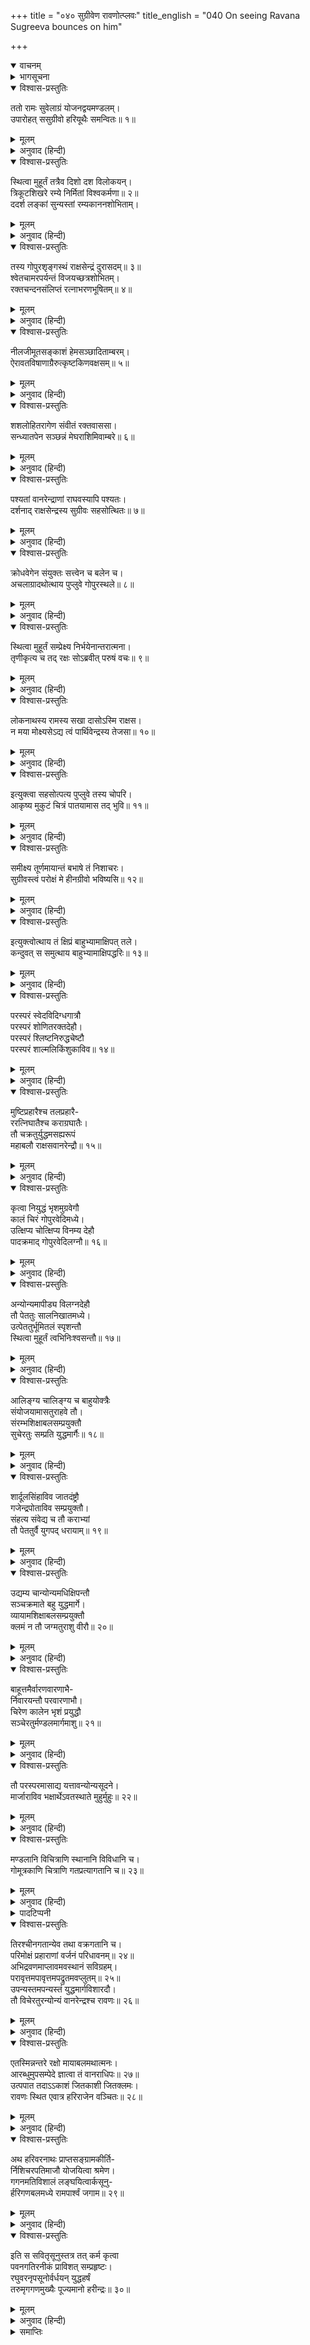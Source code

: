 +++
title = "०४० सुग्रीवेण रावणोत्प्लवः"
title_english = "040 On seeing Ravana Sugreeva bounces on him"

+++
<details open><summary>वाचनम्</summary>
<div caption="श्रीराम-हरिसीताराममूर्ति-घनपाठिभ्यां वचनम्" class="audioEmbed" src="https://archive.org/download/Ramayana-recitation-Sriram-harisItArAmamUrti-Ghanapaati-v2/Kanda_6/Kanda_6_YK-040-On_seeing_Ravana_Sugreeva_bounces_on_him_0.mp3"></div>
</details>

<details><summary>भागसूचना</summary>

40. सुग्रीव और रावणका मल्लयुद्ध
</details>

<details open><summary>विश्वास-प्रस्तुतिः</summary>

ततो रामः सुवेलाग्रं योजनद्वयमण्डलम्।  
उपारोहत् ससुग्रीवो हरियूथैः समन्वितः॥ १॥
</details>

<details><summary>मूलम्</summary>

ततो रामः सुवेलाग्रं योजनद्वयमण्डलम्।  
उपारोहत् ससुग्रीवो हरियूथैः समन्वितः॥ १॥
</details>

<details><summary>अनुवाद (हिन्दी)</summary>

तदनन्तर वानरयूथोंसे युक्त सुग्रीवसहित श्रीराम सुवेल पर्वतके सबसे ऊँचे शिखरपर चढ़े, जिसका विस्तार दो योजनका था॥ १॥
</details>

<details open><summary>विश्वास-प्रस्तुतिः</summary>

स्थित्वा मुहूर्तं तत्रैव दिशो दश विलोकयन्।  
त्रिकूटशिखरे रम्ये निर्मितां विश्वकर्मणा॥ २॥  
ददर्श लङ्कां सुन्यस्तां रम्यकाननशोभिताम्।
</details>

<details><summary>मूलम्</summary>

स्थित्वा मुहूर्तं तत्रैव दिशो दश विलोकयन्।  
त्रिकूटशिखरे रम्ये निर्मितां विश्वकर्मणा॥ २॥  
ददर्श लङ्कां सुन्यस्तां रम्यकाननशोभिताम्।
</details>

<details><summary>अनुवाद (हिन्दी)</summary>

वहाँ दो घड़ी ठहरकर दसों दिशाओंकी ओर दृष्टिपात करते हुए श्रीरामने त्रिकूट पर्वतके रमणीय शिखरपर सुन्दर ढंगसे बसी हुई विश्वकर्माद्वारा निर्मित लङ्कापुरीको देखा, जो मनोहर काननोंसे सुशोभित थी॥
</details>

<details open><summary>विश्वास-प्रस्तुतिः</summary>

तस्य गोपुरशृङ्गस्थं राक्षसेन्द्रं दुरासदम्॥ ३॥  
श्वेतचामरपर्यन्तं विजयच्छत्रशोभितम्।  
रक्तचन्दनसंलिप्तं रत्नाभरणभूषितम्॥ ४॥
</details>

<details><summary>मूलम्</summary>

तस्य गोपुरशृङ्गस्थं राक्षसेन्द्रं दुरासदम्॥ ३॥  
श्वेतचामरपर्यन्तं विजयच्छत्रशोभितम्।  
रक्तचन्दनसंलिप्तं रत्नाभरणभूषितम्॥ ४॥
</details>

<details><summary>अनुवाद (हिन्दी)</summary>

उस नगरके गोपुरकी छतपर उन्हें दुर्जय राक्षसराज रावण बैठा दिखायी दिया, जिसके दोनों ओर श्वेत चँवर डुलाये जा रहे थे, सिरपर विजय-छत्र शोभा दे रहा था। रावणका सारा शरीर रक्तचन्दनसे चर्चित था। उसके अङ्ग लाल रंगके आभूषणोंसे विभूषित थे॥ ३-४॥
</details>

<details open><summary>विश्वास-प्रस्तुतिः</summary>

नीलजीमूतसङ्काशं हेमसञ्छादिताम्बरम्।  
ऐरावतविषाणाग्रैरुत्कृष्टकिणवक्षसम्॥ ५॥
</details>

<details><summary>मूलम्</summary>

नीलजीमूतसङ्काशं हेमसञ्छादिताम्बरम्।  
ऐरावतविषाणाग्रैरुत्कृष्टकिणवक्षसम्॥ ५॥
</details>

<details><summary>अनुवाद (हिन्दी)</summary>

वह काले मेघके समान जान पड़ता था। उसके वस्त्रोंपर सोनेके काम किये गये थे। ऐरावत हाथीके दाँतोंके अग्रभागसे आहत होनेके कारण उसके वक्षःस्थलमें आघातचिह्न बन गया था॥ ५॥
</details>

<details open><summary>विश्वास-प्रस्तुतिः</summary>

शशलोहितरागेण संवीतं रक्तवाससा।  
सन्ध्यातपेन सञ्छन्नं मेघराशिमिवाम्बरे॥ ६॥
</details>

<details><summary>मूलम्</summary>

शशलोहितरागेण संवीतं रक्तवाससा।  
सन्ध्यातपेन सञ्छन्नं मेघराशिमिवाम्बरे॥ ६॥
</details>

<details><summary>अनुवाद (हिन्दी)</summary>

खरगोशके रक्तके समान लाल रंगसे रँगे हुए वस्त्रसे आच्छादित होकर वह आकाशमें संध्याकालकी धूपसे ढकी हुई मेघमालाके समान दिखायी देता था॥ ६॥
</details>

<details open><summary>विश्वास-प्रस्तुतिः</summary>

पश्यतां वानरेन्द्राणां राघवस्यापि पश्यतः।  
दर्शनाद् राक्षसेन्द्रस्य सुग्रीवः सहसोत्थितः॥ ७॥
</details>

<details><summary>मूलम्</summary>

पश्यतां वानरेन्द्राणां राघवस्यापि पश्यतः।  
दर्शनाद् राक्षसेन्द्रस्य सुग्रीवः सहसोत्थितः॥ ७॥
</details>

<details><summary>अनुवाद (हिन्दी)</summary>

मुख्य-मुख्य वानरों तथा श्रीरघुनाथजीके सामने ही राक्षसराज रावणपर दृष्टि पड़ते ही सुग्रीव सहसा खड़े हो गये॥ ७॥
</details>

<details open><summary>विश्वास-प्रस्तुतिः</summary>

क्रोधवेगेन संयुक्तः सत्त्वेन च बलेन च।  
अचलाग्रादथोत्थाय पुप्लुवे गोपुरस्थले॥ ८॥
</details>

<details><summary>मूलम्</summary>

क्रोधवेगेन संयुक्तः सत्त्वेन च बलेन च।  
अचलाग्रादथोत्थाय पुप्लुवे गोपुरस्थले॥ ८॥
</details>

<details><summary>अनुवाद (हिन्दी)</summary>

वे क्रोधके वेगसे युक्त और शारीरिक एवं मानसिक बलसे प्रेरित हो सुवेलके शिखरसे उठकर उस गोपुरकी छतपर कूद पड़े॥ ८॥
</details>

<details open><summary>विश्वास-प्रस्तुतिः</summary>

स्थित्वा मुहूर्तं सम्प्रेक्ष्य निर्भयेनान्तरात्मना।  
तृणीकृत्य च तद् रक्षः सोऽब्रवीत् परुषं वचः॥ ९॥
</details>

<details><summary>मूलम्</summary>

स्थित्वा मुहूर्तं सम्प्रेक्ष्य निर्भयेनान्तरात्मना।  
तृणीकृत्य च तद् रक्षः सोऽब्रवीत् परुषं वचः॥ ९॥
</details>

<details><summary>अनुवाद (हिन्दी)</summary>

वहाँ खड़े होकर वे कुछ देर तो रावणको देखते रहे। फिर निर्भय चित्तसे उस राक्षसको तिनकेके समान समझकर वे कठोर वाणीमें बोले—॥ ९॥
</details>

<details open><summary>विश्वास-प्रस्तुतिः</summary>

लोकनाथस्य रामस्य सखा दासोऽस्मि राक्षस।  
न मया मोक्ष्यसेऽद्य त्वं पार्थिवेन्द्रस्य तेजसा॥ १०॥
</details>

<details><summary>मूलम्</summary>

लोकनाथस्य रामस्य सखा दासोऽस्मि राक्षस।  
न मया मोक्ष्यसेऽद्य त्वं पार्थिवेन्द्रस्य तेजसा॥ १०॥
</details>

<details><summary>अनुवाद (हिन्दी)</summary>

‘राक्षस! मैं लोकनाथ भगवान् श्रीरामका सखा और दास हूँ। महाराज श्रीरामके तेजसे आज तू मेरे हाथसे छूट नहीं सकेगा’॥ १०॥
</details>

<details open><summary>विश्वास-प्रस्तुतिः</summary>

इत्युक्त्वा सहसोत्पत्य पुप्लुवे तस्य चोपरि।  
आकृष्य मुकुटं चित्रं पातयामास तद् भुवि॥ ११॥
</details>

<details><summary>मूलम्</summary>

इत्युक्त्वा सहसोत्पत्य पुप्लुवे तस्य चोपरि।  
आकृष्य मुकुटं चित्रं पातयामास तद् भुवि॥ ११॥
</details>

<details><summary>अनुवाद (हिन्दी)</summary>

ऐसा कहकर वे अकस्मात् उछलकर रावणके ऊपर जा कूदे और उसके विचित्र मुकुटोंको खींचकर उन्होंने पृथ्वीपर गिरा दिया॥ ११॥
</details>

<details open><summary>विश्वास-प्रस्तुतिः</summary>

समीक्ष्य तूर्णमायान्तं बभाषे तं निशाचरः।  
सुग्रीवस्त्वं परोक्षं मे हीनग्रीवो भविष्यसि॥ १२॥
</details>

<details><summary>मूलम्</summary>

समीक्ष्य तूर्णमायान्तं बभाषे तं निशाचरः।  
सुग्रीवस्त्वं परोक्षं मे हीनग्रीवो भविष्यसि॥ १२॥
</details>

<details><summary>अनुवाद (हिन्दी)</summary>

उन्हें इस प्रकार तीव्र गतिसे अपने ऊपर आक्रमण करते देख रावणने कहा—‘अरे! जबतक तू मेरे सामने नहीं आया था, तभीतक सुग्रीव (सुन्दर कण्ठसे युक्त) था। अब तो तू अपनी इस ग्रीवासे रहित हो जायगा’॥
</details>

<details open><summary>विश्वास-प्रस्तुतिः</summary>

इत्युक्त्वोत्थाय तं क्षिप्रं बाहुभ्यामाक्षिपत् तले।  
कन्दुवत् स समुत्थाय बाहुभ्यामाक्षिपद्धरिः॥ १३॥
</details>

<details><summary>मूलम्</summary>

इत्युक्त्वोत्थाय तं क्षिप्रं बाहुभ्यामाक्षिपत् तले।  
कन्दुवत् स समुत्थाय बाहुभ्यामाक्षिपद्धरिः॥ १३॥
</details>

<details><summary>अनुवाद (हिन्दी)</summary>

ऐसा कहकर रावणने अपनी दो भुजाओंद्वारा उन्हें शीघ्र ही उठाकर उस छतकी फर्शपर दे मारा। फिर वानरराज सुग्रीवने भी गेंदकी तरह उछलकर रावणको दोनों भुजाओंसे उठा लिया और उसी फर्शपर जोरसे पटक दिया॥ १३॥
</details>

<details open><summary>विश्वास-प्रस्तुतिः</summary>

परस्परं स्वेदविदिग्धगात्रौ  
परस्परं शोणितरक्तदेहौ।  
परस्परं श्लिष्टनिरुद्धचेष्टौ  
परस्परं शाल्मलिकिंशुकाविव॥ १४॥
</details>

<details><summary>मूलम्</summary>

परस्परं स्वेदविदिग्धगात्रौ  
परस्परं शोणितरक्तदेहौ।  
परस्परं श्लिष्टनिरुद्धचेष्टौ  
परस्परं शाल्मलिकिंशुकाविव॥ १४॥
</details>

<details><summary>अनुवाद (हिन्दी)</summary>

फिर तो वे दोनों आपसमें गुँथ गये। दोनोंके ही शरीर पसीनेसे तर और खूनसे लथपथ हो गये तथा दोनों ही एक-दूसरेकी पकड़में आनेके कारण निश्चेष्ट होकर खिले हुए सेमल और पलाश नामक वृक्षोंके समान दिखायी देने लगे॥ १४॥
</details>

<details open><summary>विश्वास-प्रस्तुतिः</summary>

मुष्टिप्रहारैश्च तलप्रहारै-  
ररत्निघातैश्च कराग्रघातैः।  
तौ चक्रतुर्युद्धमसह्यरूपं  
महाबलौ राक्षसवानरेन्द्रौ॥ १५॥
</details>

<details><summary>मूलम्</summary>

मुष्टिप्रहारैश्च तलप्रहारै-  
ररत्निघातैश्च कराग्रघातैः।  
तौ चक्रतुर्युद्धमसह्यरूपं  
महाबलौ राक्षसवानरेन्द्रौ॥ १५॥
</details>

<details><summary>अनुवाद (हिन्दी)</summary>

राक्षसराज रावण और वानरराज सुग्रीव दोनों ही बड़े बलवान् थे, अतः दोनों घूँसे, थप्पड़, कोहनी और पंजोंकी मारके साथ बड़ा असह्य युद्ध करने लगे॥ १५॥
</details>

<details open><summary>विश्वास-प्रस्तुतिः</summary>

कृत्वा नियुद्धं भृशमुग्रवेगौ  
कालं चिरं गोपुरवेदिमध्ये।  
उत्क्षिप्य चोत्क्षिप्य विनम्य देहौ  
पादक्रमाद् गोपुरवेदिलग्नौ॥ १६॥
</details>

<details><summary>मूलम्</summary>

कृत्वा नियुद्धं भृशमुग्रवेगौ  
कालं चिरं गोपुरवेदिमध्ये।  
उत्क्षिप्य चोत्क्षिप्य विनम्य देहौ  
पादक्रमाद् गोपुरवेदिलग्नौ॥ १६॥
</details>

<details><summary>अनुवाद (हिन्दी)</summary>

गोपुरके चबूतरेपर बहुत देरतक भारी मल्लयुद्ध करके वे भयानक वेगवाले दोनों वीर बार-बार एक-दूसरेको उछालते और झुकाते हुए पैरोंको विशेष दाँव-पेंचके साथ चलाते-चलाते उस चबूतरेसे जा लगे॥ १६॥
</details>

<details open><summary>विश्वास-प्रस्तुतिः</summary>

अन्योन्यमापीड्य विलग्नदेहौ  
तौ पेततुः सालनिखातमध्ये।  
उत्पेततुर्भूमितलं स्पृशन्तौ  
स्थित्वा मुहूर्तं त्वभिनिःश्वसन्तौ॥ १७॥
</details>

<details><summary>मूलम्</summary>

अन्योन्यमापीड्य विलग्नदेहौ  
तौ पेततुः सालनिखातमध्ये।  
उत्पेततुर्भूमितलं स्पृशन्तौ  
स्थित्वा मुहूर्तं त्वभिनिःश्वसन्तौ॥ १७॥
</details>

<details><summary>अनुवाद (हिन्दी)</summary>

एक-दूसरेको दबाकर परस्पर सटे हुए शरीरवाले वे दोनों योद्धा किलेके परकोटे और खाईंके बीचमें गिर गये। वहाँ हाँफते हुए दो घड़ीतक पृथ्वीका आलिङ्गन किये पड़े रहे। तत्पश्चात् उछलकर खड़े हो गये॥ १७॥
</details>

<details open><summary>विश्वास-प्रस्तुतिः</summary>

आलिङ्‍ग्य चालिङ्‍ग्य च बाहुयोक्त्रैः  
संयोजयामासतुराहवे तौ।  
संरम्भशिक्षाबलसम्प्रयुक्तौ  
सुचेरतुः सम्प्रति युद्धमार्गैः॥ १८॥
</details>

<details><summary>मूलम्</summary>

आलिङ्‍ग्य चालिङ्‍ग्य च बाहुयोक्त्रैः  
संयोजयामासतुराहवे तौ।  
संरम्भशिक्षाबलसम्प्रयुक्तौ  
सुचेरतुः सम्प्रति युद्धमार्गैः॥ १८॥
</details>

<details><summary>अनुवाद (हिन्दी)</summary>

फिर वे एक-दूसरेका बार-बार आलिङ्गन करके उसे बाहुपाशमें जकड़ने लगे। दोनों ही क्रोध, शिक्षा (मल्लयुद्ध-विषयक अभ्यास) तथा शारीरिक बलसे सम्पन्न थे; अतः उस युद्धस्थलमें कुश्तीके अनेक दाँव-पेंच दिखाते हुए भ्रमण करने लगे॥ १८॥
</details>

<details open><summary>विश्वास-प्रस्तुतिः</summary>

शार्दूलसिंहाविव जातदंष्ट्रौ  
गजेन्द्रपोताविव सम्प्रयुक्तौ।  
संहत्य संवेद्य च तौ कराभ्यां  
तौ पेततुर्वै युगपद् धरायाम्॥ १९॥
</details>

<details><summary>मूलम्</summary>

शार्दूलसिंहाविव जातदंष्ट्रौ  
गजेन्द्रपोताविव सम्प्रयुक्तौ।  
संहत्य संवेद्य च तौ कराभ्यां  
तौ पेततुर्वै युगपद् धरायाम्॥ १९॥
</details>

<details><summary>अनुवाद (हिन्दी)</summary>

जिनके नये-नये दाँत निकले हों, ऐसे बाघ और सिंहके बच्चों तथा परस्पर लड़ते हुए गजराजके छोटे छौनोंके समान वे दोनों वीर अपने वक्षःस्थलसे एक-दूसरेको दबाते और हाथोंसे परस्पर बल आजमाते हुए एक साथ ही पृथ्वीपर गिर पड़े॥ १९॥
</details>

<details open><summary>विश्वास-प्रस्तुतिः</summary>

उद्यम्य चान्योन्यमधिक्षिपन्तौ  
सञ्चक्रमाते बहु युद्धमार्गे।  
व्यायामशिक्षाबलसम्प्रयुक्तौ  
क्लमं न तौ जग्मतुराशु वीरौ॥ २०॥
</details>

<details><summary>मूलम्</summary>

उद्यम्य चान्योन्यमधिक्षिपन्तौ  
सञ्चक्रमाते बहु युद्धमार्गे।  
व्यायामशिक्षाबलसम्प्रयुक्तौ  
क्लमं न तौ जग्मतुराशु वीरौ॥ २०॥
</details>

<details><summary>अनुवाद (हिन्दी)</summary>

दोनों ही कसरती जवान थे और युद्धकी शिक्षा तथा बलसे सम्पन्न थे। अतः युद्ध जीतनेके लिये उद्यमशील हो एक-दूसरेपर आक्षेप करते हुए युद्धमार्गपर अनेक प्रकारसे विचरण करते थे तथापि उन वीरोंको जल्दी थकावट नहीं होती थी॥ २०॥
</details>

<details open><summary>विश्वास-प्रस्तुतिः</summary>

बाहूत्तमैर्वारणवारणाभै-  
र्निवारयन्तौ परवारणाभौ।  
चिरेण कालेन भृशं प्रयुद्धौ  
सञ्चेरतुर्मण्डलमार्गमाशु॥ २१॥
</details>

<details><summary>मूलम्</summary>

बाहूत्तमैर्वारणवारणाभै-  
र्निवारयन्तौ परवारणाभौ।  
चिरेण कालेन भृशं प्रयुद्धौ  
सञ्चेरतुर्मण्डलमार्गमाशु॥ २१॥
</details>

<details><summary>अनुवाद (हिन्दी)</summary>

मतवाले हाथियोंके समान सुग्रीव और रावण गजराजके शुण्ड-दण्डकी भाँति मोटे एवं बलिष्ठ बाहुदण्डोंद्वारा एक-दूसरेके दाँवको रोकते हुए बहुत देरतक बड़े आवेशके साथ युद्ध करते और शीघ्रतापूर्वक पैंतरे बदलते रहे॥ २१॥
</details>

<details open><summary>विश्वास-प्रस्तुतिः</summary>

तौ परस्परमासाद्य यत्तावन्योन्यसूदने।  
मार्जाराविव भक्षार्थेऽवतस्थाते मुहुर्मुहुः॥ २२॥
</details>

<details><summary>मूलम्</summary>

तौ परस्परमासाद्य यत्तावन्योन्यसूदने।  
मार्जाराविव भक्षार्थेऽवतस्थाते मुहुर्मुहुः॥ २२॥
</details>

<details><summary>अनुवाद (हिन्दी)</summary>

वे परस्पर भिड़कर एक-दूसरेको मार डालनेका प्रयत्न कर रहे थे। जैसे दो बिलाव किसी भक्ष्य वस्तुके लिये क्रोधपूर्वक स्थित हो परस्पर दृष्टिपात कर बारंबार गुर्राते रहते हैं, उसी तरह रावण और सुग्रीव भी लड़ रहे थे॥
</details>

<details open><summary>विश्वास-प्रस्तुतिः</summary>

मण्डलानि विचित्राणि स्थानानि विविधानि च।  
गोमूत्रकाणि चित्राणि गतप्रत्यागतानि च॥ २३॥
</details>

<details><summary>मूलम्</summary>

मण्डलानि विचित्राणि स्थानानि विविधानि च।  
गोमूत्रकाणि चित्राणि गतप्रत्यागतानि च॥ २३॥
</details>

<details><summary>अनुवाद (हिन्दी)</summary>

विचित्र मण्डल१ और भाँति-भाँतिके स्थानका२ प्रदर्शन करते हुए गोमूत्रकी रेखाके समान कुटिल गतिसे चलते और विचित्र रीतिसे कभी आगे बढ़ते और कभी पीछे हटते थे॥ २३॥
</details>

<details><summary>पादटिप्पनी</summary>

१. भरतने मल्लयुद्धमें चार प्रकारके मण्डल बताये हैं। इनके नाम हैं—चारिमण्डल, करणमण्डल, खण्डमण्डल और महामण्डल। इनके लक्षण इस प्रकार हैं—एक पैरसे आगे बढ़कर चक्कर काटते हुए शत्रुपर आक्रमण करना चारिमण्डल कहलाता है। दो पैरसे मण्डलाकार घूमते हुए आक्रमण करना करणमण्डल कहा गया है। अनेक करणमण्डलोंका संयोग होनेसे खण्डमण्डल होता है और तीन या चार खण्डमण्डलोंके संयोगसे महामण्डल कहा गया है।  
२. भरत मुनिने मल्लयुद्धमें छः स्थानोंका उल्लेख किया है—वैष्णव, समपाद, वैशाख, मण्डल, प्रत्यालीढ़ और अनालीढ़। पैरोंको आगे-पीछे अगल-बगलमें चलाते हुए विशेष प्रकारसे उन्हें यथास्थान स्थापित करना ही स्थान कहलाता है। कोई-कोई बाघ, सिंह आदि जन्तुओंके समान खड़े होनेकी रीतिको ही स्थान कहते हैं।
</details>

<details open><summary>विश्वास-प्रस्तुतिः</summary>

तिरश्चीनगतान्येव तथा वक्रगतानि च।  
परिमोक्षं प्रहाराणां वर्जनं परिधावनम्॥ २४॥  
अभिद्रवणमाप्लावमवस्थानं सविग्रहम्।  
परावृत्तमपावृत्तमपद्रुतमवप्लुतम्॥ २५॥  
उपन्यस्तमपन्यस्तं युद्धमार्गविशारदौ।  
तौ विचेरतुरन्योन्यं वानरेन्द्रश्च रावणः॥ २६॥
</details>

<details><summary>मूलम्</summary>

तिरश्चीनगतान्येव तथा वक्रगतानि च।  
परिमोक्षं प्रहाराणां वर्जनं परिधावनम्॥ २४॥  
अभिद्रवणमाप्लावमवस्थानं सविग्रहम्।  
परावृत्तमपावृत्तमपद्रुतमवप्लुतम्॥ २५॥  
उपन्यस्तमपन्यस्तं युद्धमार्गविशारदौ।  
तौ विचेरतुरन्योन्यं वानरेन्द्रश्च रावणः॥ २६॥
</details>

<details><summary>अनुवाद (हिन्दी)</summary>

वे कभी तिरछी चालसे चलते, कभी टेढ़ी चालसे दायें-बायें घूम जाते, कभी अपने स्थानसे हटकर शत्रुके प्रहारको व्यर्थ कर देते, कभी बदलेमें स्वयं भी दाँव-पेंचका प्रयोग करके शत्रुके आक्रमणसे अपनेको बचा लेते, कभी एक खड़ा रहता तो दूसरा उसके चारों ओर दौड़ लगाता, कभी दोनों एक-दूसरेके सम्मुख शीघ्रतापूर्वक दौड़कर आक्रमण करते, कभी झुककर या मेढककी भाँति धीरेसे उछलकर चलते, कभी लड़ते हुए एक ही जगहपर स्थिर रहते, कभी पीछेकी ओर लौट पड़ते, कभी सामने खड़े-खड़े ही पीछे हटते, कभी विपक्षीको पकड़नेकी इच्छासे अपने शरीरको सिकोड़कर या झुकाकर उसकी ओर दौड़ते, कभी प्रतिद्वन्द्वीपर पैरसे प्रहार करनेके लिये नीचे मुँह किये उसपर टूट पड़ते, कभी प्रतिपक्षी योद्धाकी बाँह पकड़नेके लिये अपनी बाँह फैला देते और कभी विरोधीकी पकड़से बचनेके लिये अपनी बाहोंको पीछे खींच लेते। इस प्रकार मल्लयुद्धकी कलामें परम प्रवीण वानरराज सुग्रीव तथा रावण एक दूसरेपर आघात करनेके लिये मण्डलाकार विचर रहे थे॥ २४—२६॥
</details>

<details open><summary>विश्वास-प्रस्तुतिः</summary>

एतस्मिन्नन्तरे रक्षो मायाबलमथात्मनः।  
आरब्धुमुपसम्पेदे ज्ञात्वा तं वानराधिपः॥ २७॥  
उत्पपात तदाऽऽकाशं जितकाशी जितक्लमः।  
रावणः स्थित एवात्र हरिराजेन वञ्चितः॥ २८॥
</details>

<details><summary>मूलम्</summary>

एतस्मिन्नन्तरे रक्षो मायाबलमथात्मनः।  
आरब्धुमुपसम्पेदे ज्ञात्वा तं वानराधिपः॥ २७॥  
उत्पपात तदाऽऽकाशं जितकाशी जितक्लमः।  
रावणः स्थित एवात्र हरिराजेन वञ्चितः॥ २८॥
</details>

<details><summary>अनुवाद (हिन्दी)</summary>

इसी बीचमें राक्षस रावणने अपनी मायाशक्तिसे काम लेनेका विचार किया। वानरराज सुग्रीव इस बातको ताड़ गये; इसलिये सहसा आकाशमें उछल पड़े। वे विजयोल्लाससे सुशोभित होते थे और थकावटको जीत चुके थे। वानरराज रावणको चकमा देकर निकल गये और वह खड़ा-खड़ा देखता ही रह गय॥ २७-२८॥
</details>

<details open><summary>विश्वास-प्रस्तुतिः</summary>

अथ हरिवरनाथः प्राप्तसङ्ग्रामकीर्ति-  
र्निशिचरपतिमाजौ योजयित्वा श्रमेण।  
गगनमतिविशालं लङ्घयित्वार्कसूनु-  
र्हरिगणबलमध्ये रामपार्श्वं जगाम॥ २९॥
</details>

<details><summary>मूलम्</summary>

अथ हरिवरनाथः प्राप्तसङ्ग्रामकीर्ति-  
र्निशिचरपतिमाजौ योजयित्वा श्रमेण।  
गगनमतिविशालं लङ्घयित्वार्कसूनु-  
र्हरिगणबलमध्ये रामपार्श्वं जगाम॥ २९॥
</details>

<details><summary>अनुवाद (हिन्दी)</summary>

जिन्हें संग्राममें कीर्ति प्राप्त हुई थी, वे वानरराज सूर्यपुत्र सुग्रीव निशाचरपति रावणको युद्धमें थकाकर अत्यन्त विशाल आकाशमार्गका लङ्घन करके वानरोंकी सेनाके बीच श्रीरामचन्द्रजीके पास आ पहुँचे॥ २९॥
</details>

<details open><summary>विश्वास-प्रस्तुतिः</summary>

इति स सवितृसूनुस्तत्र तत् कर्म कृत्वा  
पवनगतिरनीकं प्राविशत् सम्प्रहृष्टः।  
रघुवरनृपसूनोर्वर्धयन् युद्धहर्षं  
तरुमृगगणमुख्यैः पूज्यमानो हरीन्द्रः॥ ३०॥
</details>

<details><summary>मूलम्</summary>

इति स सवितृसूनुस्तत्र तत् कर्म कृत्वा  
पवनगतिरनीकं प्राविशत् सम्प्रहृष्टः।  
रघुवरनृपसूनोर्वर्धयन् युद्धहर्षं  
तरुमृगगणमुख्यैः पूज्यमानो हरीन्द्रः॥ ३०॥
</details>

<details><summary>अनुवाद (हिन्दी)</summary>

इस प्रकार वहाँ अद्भुत कर्म करके वायुके समान शीघ्रगामी सूर्यपुत्र सुग्रीवने दशरथराजकुमार श्रीरामके युद्धविषयक उत्साहको बढ़ाते हुए बड़े हर्षके साथ वानरसेनामें प्रवेश किया। उस समय प्रधान-प्रधान वानरोंने वानरराजका अभिनन्दन किया॥ ३०॥
</details>

<details><summary>समाप्तिः</summary>

इत्यार्षे श्रीमद्रामायणे वाल्मीकीये आदिकाव्ये युद्धकाण्डे चत्वारिंशः सर्गः॥ ४०॥  
इस प्रकार श्रीवाल्मीकिनिर्मित आर्षरामायण आदिकाव्यके युद्धकाण्डमें चालीसवाँ सर्ग पूरा हुआ॥ ४०॥
</details>


